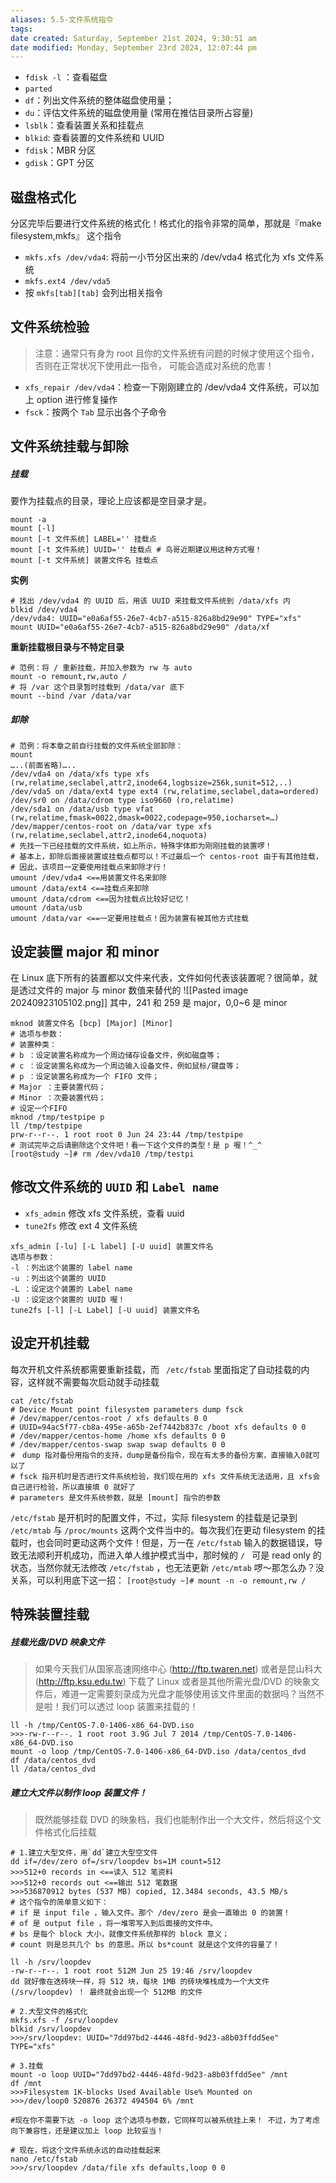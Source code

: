 ```yaml
---
aliases: 5.5-文件系统指令
tags:
date created: Saturday, September 21st 2024, 9:30:51 am
date modified: Monday, September 23rd 2024, 12:07:44 pm
---
```

- `fdisk -l` ：查看磁盘
- `parted`
- `df`：列出文件系统的整体磁盘使用量；
- `du`：评估文件系统的磁盘使用量 (常用在推估目录所占容量)
- `lsblk`：查看装置关系和挂载点
- `blkid`: 查看装置的文件系统和 UUID
- `fdisk`：MBR 分区
- `gdisk`：GPT 分区
## 磁盘格式化
分区完毕后要进行文件系统的格式化！格式化的指令非常的简单，那就是『make filesystem,mkfs』 这个指令
- `mkfs.xfs /dev/vda4`: 将前一小节分区出来的 /dev/vda4 格式化为 xfs 文件系统
- `mkfs.ext4 /dev/vda5`
- 按 `mkfs[tab][tab]` 会列出相关指令
## 文件系统检验
> 注意：通常只有身为 root 且你的文件系统有问题的时候才使用这个指令，否则在正常状况下使用此一指令， 可能会造成对系统的危害！
- `xfs_repair /dev/vda4`：检查一下刚刚建立的 /dev/vda4 文件系统，可以加上 option 进行修复操作
- `fsck`：按两个 `Tab` 显示出各个子命令
## 文件系统挂载与卸除
##### 挂载
要作为挂载点的目录，理论上应该都是空目录才是。
```shell
mount -a
mount [-l]
mount [-t 文件系统] LABEL='' 挂载点
mount [-t 文件系统] UUID='' 挂载点 # 鸟哥近期建议用这种方式喔！
mount [-t 文件系统] 装置文件名 挂载点
```
**实例**
```shell
# 找出 /dev/vda4 的 UUID 后，用该 UUID 来挂载文件系统到 /data/xfs 内
blkid /dev/vda4
/dev/vda4: UUID="e0a6af55-26e7-4cb7-a515-826a8bd29e90" TYPE="xfs"
mount UUID="e0a6af55-26e7-4cb7-a515-826a8bd29e90" /data/xf 
```
**重新挂载根目录与不特定目录**
```shell
# 范例：将 / 重新挂载，并加入参数为 rw 与 auto
mount -o remount,rw,auto /
# 将 /var 这个目录暂时挂载到 /data/var 底下
mount --bind /var /data/var
```
##### 卸除
```shell
# 范例：将本章之前自行挂载的文件系统全部卸除：
mount
…..(前面省略)…..
/dev/vda4 on /data/xfs type xfs (rw,relatime,seclabel,attr2,inode64,logbsize=256k,sunit=512,..)
/dev/vda5 on /data/ext4 type ext4 (rw,relatime,seclabel,data=ordered)
/dev/sr0 on /data/cdrom type iso9660 (ro,relatime)
/dev/sda1 on /data/usb type vfat (rw,relatime,fmask=0022,dmask=0022,codepage=950,iocharset=…)
/dev/mapper/centos-root on /data/var type xfs (rw,relatime,seclabel,attr2,inode64,noquota)
# 先找一下已经挂载的文件系统，如上所示，特殊字体即为刚刚挂载的装置啰！
# 基本上，卸除后面接装置或挂载点都可以！不过最后一个 centos-root 由于有其他挂载，
# 因此，该项目一定要使用挂载点来卸除才行！
umount /dev/vda4 <==用装置文件名来卸除
umount /data/ext4 <==挂载点来卸除
umount /data/cdrom <==因为挂载点比较好记忆！
umount /data/usb
umount /data/var <==一定要用挂载点！因为装置有被其他方式挂载
```
## 设定装置 major 和 minor
在 Linux 底下所有的装置都以文件来代表，文件如何代表该装置呢？很简单，就是透过文件的 major 与 minor 数值来替代的
![[Pasted image 20240923105102.png]]
其中，241 和 259 是 major，0,0~6 是 minor
```shell
mknod 装置文件名 [bcp] [Major] [Minor]
# 选项与参数：
# 装置种类：
# b ：设定装置名称成为一个周边储存设备文件，例如磁盘等；
# c ：设定装置名称成为一个周边输入设备文件，例如鼠标/键盘等；
# p ：设定装置名称成为一个 FIFO 文件；
# Major ：主要装置代码；
# Minor ：次要装置代码；
# 设定一个FIFO
mknod /tmp/testpipe p
ll /tmp/testpipe
prw-r--r--. 1 root root 0 Jun 24 23:44 /tmp/testpipe
# 测试完毕之后请删除这个文件吧！看一下这个文件的类型！是 p 喔！^_^
[root@study ~]# rm /dev/vda10 /tmp/testpi
```
## 修改文件系统的 `UUID` 和 `Label name`
- `xfs_admin` 修改 xfs 文件系统，查看 uuid
- `tune2fs` 修改 ext 4 文件系统
```shell
xfs_admin [-lu] [-L label] [-U uuid] 装置文件名
选项与参数：
-l ：列出这个装置的 label name
-u ：列出这个装置的 UUID
-L ：设定这个装置的 Label name
-U ：设定这个装置的 UUID 喔！
tune2fs [-l] [-L Label] [-U uuid] 装置文件名
```
## 设定开机挂载
每次开机文件系统都需要重新挂载，而 ` /etc/fstab` 里面指定了自动挂载的内容，这样就不需要每次启动就手动挂载
```shell
cat /etc/fstab
# Device Mount point filesystem parameters dump fsck
# /dev/mapper/centos-root / xfs defaults 0 0
# UUID=94ac5f77-cb8a-495e-a65b-2ef7442b837c /boot xfs defaults 0 0
# /dev/mapper/centos-home /home xfs defaults 0 0
# /dev/mapper/centos-swap swap swap defaults 0 0
#　dump 指对备份用指令的支持，dump是备份指令，现在有太多的备份方案，直接输入0就可以了
# fsck 指开机时是否进行文件系统检验，我们现在用的 xfs 文件系统无法适用，且 xfs会自己进行检验，所以直接填 0 就好了
# parameters 是文件系统参数，就是 [mount] 指令的参数 
```
`/etc/fstab` 是开机时的配置文件，不过，实际 filesystem 的挂载是记录到 ``/etc/mtab`` 与 `/proc/mounts` 这两个文件当中的。每次我们在更动 filesystem 的挂载时，也会同时更动这两个文件！但是，万一在 `/etc/fstab` 输入的数据错误，导致无法顺利开机成功，而进入单人维护模式当中，那时候的 `/ ` 可是 read only 的状态，当然你就无法修改 `/etc/fstab` ，也无法更新 `/etc/mtab` 啰～那怎么办？没关系，可以利用底下这一招：
`[root@study ~]# mount -n -o remount,rw /`
## 特殊装置挂载
##### 挂载光盘/DVD 映象文件
> 如果今天我们从国家高速网络中心 (<http://ftp.twaren.net>) 或者是昆山科大 (<http://ftp.ksu.edu.tw>) 下载了 Linux 或者是其他所需光盘/DVD 的映象文件后，难道一定需要刻录成为光盘才能够使用该文件里面的数据吗？当然不是啦！我们可以透过 loop 装置来挂载的！
```shell
ll -h /tmp/CentOS-7.0-1406-x86_64-DVD.iso
>>>-rw-r--r--. 1 root root 3.9G Jul 7 2014 /tmp/CentOS-7.0-1406-x86_64-DVD.iso
mount -o loop /tmp/CentOS-7.0-1406-x86_64-DVD.iso /data/centos_dvd
df /data/centos_dvd
ll /data/centos_dvd
```

##### 建立大文件以制作 loop 装置文件！
>既然能够挂载 DVD 的映象档，我们也能制作出一个大文件，然后将这个文件格式化后挂载
```shell
# 1.建立大型文件，用`dd`建立大型空文件
dd if=/dev/zero of=/srv/loopdev bs=1M count=512
>>>512+0 records in <==读入 512 笔资料
>>>512+0 records out <==输出 512 笔数据
>>>536870912 bytes (537 MB) copied, 12.3484 seconds, 43.5 MB/s
# 这个指令的简单意义如下：
# if 是 input file ，输入文件。那个 /dev/zero 是会一直输出 0 的装置！
# of 是 output file ，将一堆零写入到后面接的文件中。
# bs 是每个 block 大小，就像文件系统那样的 block 意义；
# count 则是总共几个 bs 的意思。所以 bs*count 就是这个文件的容量了！

ll -h /srv/loopdev
-rw-r--r--. 1 root root 512M Jun 25 19:46 /srv/loopdev
dd 就好像在迭砖块一样，将 512 块，每块 1MB 的砖块堆栈成为一个大文件 (/srv/loopdev) ！ 最终就会出现一个 512MB 的文件

# 2.大型文件的格式化
mkfs.xfs -f /srv/loopdev
blkid /srv/loopdev
>>>/srv/loopdev: UUID="7dd97bd2-4446-48fd-9d23-a8b03ffdd5ee" TYPE="xfs"

# 3.挂载
mount -o loop UUID="7dd97bd2-4446-48fd-9d23-a8b03ffdd5ee" /mnt
df /mnt
>>>Filesystem 1K-blocks Used Available Use% Mounted on
>>>/dev/loop0 520876 26372 494504 6% /mnt

#现在你不需要下达 -o loop 这个选项与参数，它同样可以被系统挂上来！ 不过，为了考虑向下兼容性，还是建议加上 loop 比较妥当！ 

# 现在，将这个文件系统永远的自动挂载起来
nano /etc/fstab
>>>/srv/loopdev /data/file xfs defaults,loop 0 0
```